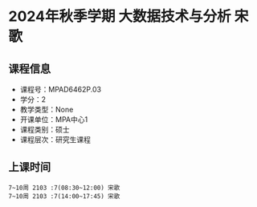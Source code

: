 # 2024年秋季学期 大数据技术与分析 宋歌






## 课程信息

- 课程号：MPAD6462P.03
- 学分：2
- 教学类型：None
- 开课单位：MPA中心1
- 课程类别：硕士
- 课程层次：研究生课程

## 上课时间

```
7~10周 2103 :7(08:30~12:00) 宋歌
7~10周 2103 :7(14:00~17:45) 宋歌
```

